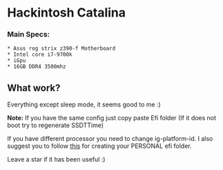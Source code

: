 # Hackintosh Catalina

### Main Specs:
	* Asus rog strix z390-f Motherboard
	* Intel core i7-9700k
	* iGpu
	* 16GB DDR4 3500mhz
	
	
## What work?
Everything except sleep mode, it seems good to me :)
  
**Note:**
If you have the same config just copy paste Efi folder (If it does not boot try to regenerate SSDTTime)

If you have different processor you need to change ig-platform-id.
I also suggest you to follow [this](https://hackintosher.com/guides/guide-to-fresh-installing-macos-catalina-on-a-hackintosh/)
for creating your PERSONAL efi folder.

Leave a star if it has been useful :)
